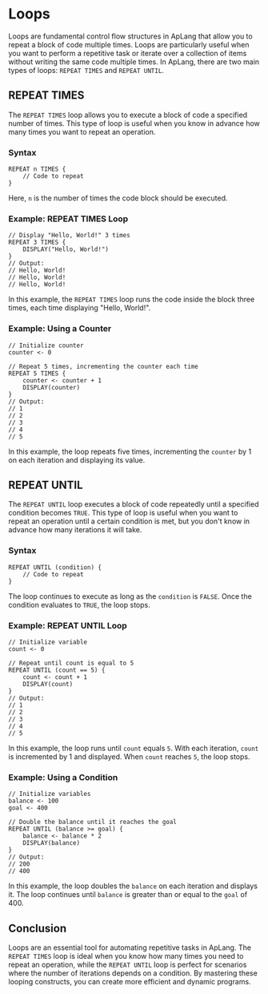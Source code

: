 # Loops

Loops are fundamental control flow structures in ApLang that allow you to repeat a block of code multiple times. Loops are particularly useful when you want to perform a repetitive task or iterate over a collection of items without writing the same code multiple times. In ApLang, there are two main types of loops: `REPEAT TIMES` and `REPEAT UNTIL`.

## REPEAT TIMES

The `REPEAT TIMES` loop allows you to execute a block of code a specified number of times. This type of loop is useful when you know in advance how many times you want to repeat an operation.

### Syntax

```ap
REPEAT n TIMES {
    // Code to repeat
}
```

Here, `n` is the number of times the code block should be executed. 

### Example: REPEAT TIMES Loop

```ap
// Display "Hello, World!" 3 times
REPEAT 3 TIMES {
    DISPLAY("Hello, World!")
}
// Output:
// Hello, World!
// Hello, World!
// Hello, World!
```

In this example, the `REPEAT TIMES` loop runs the code inside the block three times, each time displaying "Hello, World!".

### Example: Using a Counter

```ap
// Initialize counter
counter <- 0

// Repeat 5 times, incrementing the counter each time
REPEAT 5 TIMES {
    counter <- counter + 1
    DISPLAY(counter)
}
// Output:
// 1
// 2
// 3
// 4
// 5
```

In this example, the loop repeats five times, incrementing the `counter` by 1 on each iteration and displaying its value.

## REPEAT UNTIL

The `REPEAT UNTIL` loop executes a block of code repeatedly until a specified condition becomes `TRUE`. This type of loop is useful when you want to repeat an operation until a certain condition is met, but you don't know in advance how many iterations it will take.

### Syntax

```ap
REPEAT UNTIL (condition) {
    // Code to repeat
}
```

The loop continues to execute as long as the `condition` is `FALSE`. Once the condition evaluates to `TRUE`, the loop stops.

### Example: REPEAT UNTIL Loop

```ap
// Initialize variable
count <- 0

// Repeat until count is equal to 5
REPEAT UNTIL (count == 5) {
    count <- count + 1
    DISPLAY(count)
}
// Output:
// 1
// 2
// 3
// 4
// 5
```

In this example, the loop runs until `count` equals `5`. With each iteration, `count` is incremented by 1 and displayed. When `count` reaches `5`, the loop stops.

### Example: Using a Condition

```ap
// Initialize variables
balance <- 100
goal <- 400

// Double the balance until it reaches the goal
REPEAT UNTIL (balance >= goal) {
    balance <- balance * 2
    DISPLAY(balance)
}
// Output:
// 200 
// 400
```

In this example, the loop doubles the `balance` on each iteration and displays it. The loop continues until `balance` is greater than or equal to the `goal` of 400.

## Conclusion

Loops are an essential tool for automating repetitive tasks in ApLang. The `REPEAT TIMES` loop is ideal when you know how many times you need to repeat an operation, while the `REPEAT UNTIL` loop is perfect for scenarios where the number of iterations depends on a condition. By mastering these looping constructs, you can create more efficient and dynamic programs.